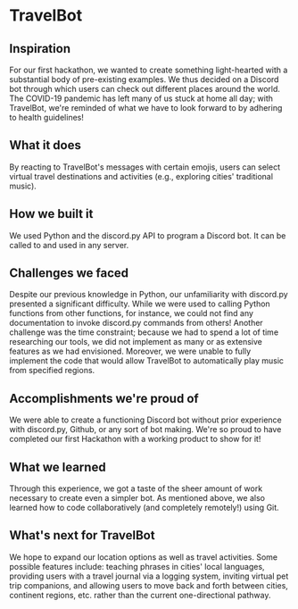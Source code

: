 # TravelBot

## Inspiration
For our first hackathon, we wanted to create something light-hearted with a substantial body of pre-existing examples. We thus decided on a Discord bot through which users can check out different places around the world. The COVID-19 pandemic has left many of us stuck at home all day; with TravelBot, we're reminded of what we have to look forward to by adhering to health guidelines!

## What it does
By reacting to TravelBot's messages with certain emojis, users can select virtual travel destinations and activities (e.g., exploring cities' traditional music).

## How we built it
We used Python and the discord.py API to program a Discord bot. It can be called to and used in any server.

## Challenges we faced
Despite our previous knowledge in Python, our unfamiliarity with discord.py presented a significant difficulty. While we were used to calling Python functions from other functions, for instance, we could not find any documentation to invoke discord.py commands from others! Another challenge was the time constraint; because we had to spend a lot of time researching our tools, we did not implement as many or as extensive features as we had envisioned. Moreover, we were unable to fully implement the code that would allow TravelBot to automatically play music from specified regions.

## Accomplishments we're proud of
We were able to create a functioning Discord bot without prior experience with discord.py, Github, or any sort of bot making. We're so proud to have completed our first Hackathon with a working product to show for it!

## What we learned
Through this experience, we got a taste of the sheer amount of work necessary to create even a simpler bot. As mentioned above, we also learned how to code collaboratively (and completely remotely!) using Git.

## What's next for TravelBot
We hope to expand our location options as well as travel activities. Some possible features include: teaching phrases in cities' local languages, providing users with a travel journal via a logging system, inviting virtual pet trip companions, and allowing users to move back and forth between cities, continent regions, etc. rather than the current one-directional pathway.
